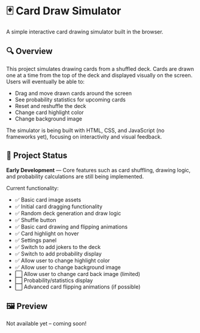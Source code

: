 # 🃏 Card Draw Simulator

A simple interactive card drawing simulator built in the browser.

## 🔍 Overview

This project simulates drawing cards from a shuffled deck. Cards are drawn one at a time from the top of the deck and displayed visually on the screen. Users will eventually be able to:

- Drag and move drawn cards around the screen
- See probability statistics for upcoming cards
- Reset and reshuffle the deck
- Change card highlight color
- Change background image

The simulator is being built with HTML, CSS, and JavaScript (no frameworks yet), focusing on interactivity and visual feedback.

## 🚧 Project Status

**Early Development** — Core features such as card shuffling, drawing logic, and probability calculations are still being implemented.

Current functionality:
- ✅ Basic card image assets
- ✅ Initial card dragging functionality
- ✅ Random deck generation and draw logic
- ✅ Shuffle button
- ✅ Basic card drawing and flipping animations
- ✅ Card highlight on hover
- ✅ Settings panel
- ✅ Switch to add jokers to the deck
- ✅ Switch to add probability display
- ✅ Allow user to change highlight color
- ✅ Allow user to change background image
- ⬜ Allow user to change card back image (limited)
- ⬜ Probability/statistics display
- ⬜ Advanced card flipping animations (if possible)

## 🖼️ Preview

Not available yet – coming soon!


